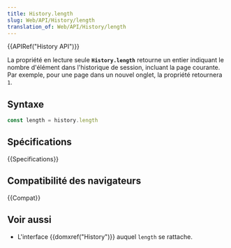 ```yaml
---
title: History.length
slug: Web/API/History/length
translation_of: Web/API/History/length
---
```


{{APIRef("History API")}}

La propriété en lecture seule **`History.length`** retourne un entier indiquant le nombre d'élément dans l'historique de session, incluant la page courante. Par exemple, pour une page dans un nouvel onglet, la propriété retournera `1`.

## Syntaxe

```js
const length = history.length
```

## Spécifications

{{Specifications}}

## Compatibilité des navigateurs

{{Compat}}

## Voir aussi

- L'interface {{domxref("History")}} auquel `length` se rattache.
